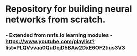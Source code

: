# Repository for building neural networks from scratch.

### - Extended from nnfs.io learning modules - https://www.youtube.com/playlist?list=PLQVvvaa0QuDcjD5BAw2DxE6OF2tius3V3
